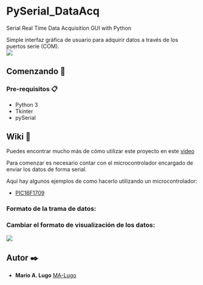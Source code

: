# PySerial_DataAcq

Serial Real Time Data Acquisition GUI with Python

Simple interfaz gráfica de usuario para adquirir datos a través de los puertos serie (COM).  
![](https://drive.google.com/uc?export=view&id=1ZMwxa3LgcCWx2dhNmHJYU_r66A-z1OSK)
## Comenzando 🚀

### Pre-requisitos 📋

* Python 3
* Tkinter
* pySerial

## Wiki 📖

Puedes encontrar mucho más de cómo utilizar este proyecto en este [video](https://youtube.com)

Para comenzar es necesario contar con el microcontrolador encargado de enviar
los datos de forma serial.

Aqui hay algunos ejemplos de como hacerlo utilizando un microcontrolador:
* [PIC16F1709](https://github.com/MA-Lugo/PIC16F1709_drivers/blob/main/006DATA_AQC_example.c)

### Formato de la trama de datos:


### Cambiar el formato de visualización de los datos:

![](https://drive.google.com/uc?export=view&id=1CDDFPiHwFWEbkpj6BM4ErS070XPmjb8L)
## Autor ✒️

* **Mario A. Lugo**  [MA-Lugo](https://github.com/MA-Lugo)

